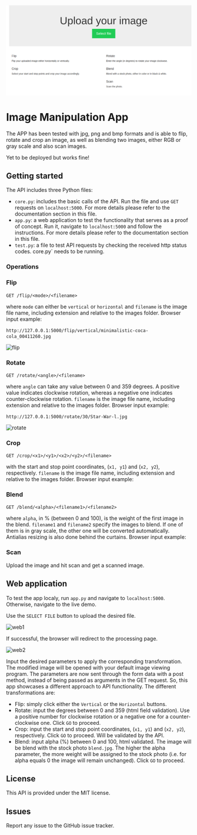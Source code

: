 ![](https://github.com/rakash/image-manipulation-apps/blob/master/img.png?raw=true)


# Image Manipulation App

The APP has been tested with jpg, png and bmp formats and is able to flip, rotate and crop an image, as well as blending two images, either RGB or gray scale and also scan images. 

Yet to be deployed but works fine! 


## Getting started

The API includes three Python files:
* `core.py`: includes the basic calls of the API. Run the file and use `GET` requests on `localhost:5000`. For more details please refer to the documentation section in this file.
* `app.py`: a web application to test the functionality that serves as a proof of concept. Run it, navigate to `localhost:5000` and follow the instructions. For more details please refer to the documentation section in this file.
* `test.py`: a file to test API requests by checking the received http status codes. core.py` needs to be running.

### Operations

### Flip
``` http
GET /flip/<mode>/<filename>
```
where `mode` can either be `vertical` or `horizontal` and `filename` is the image file name, including extension and relative to the images folder. Browser input example:
```
http://127.0.0.1:5000/flip/vertical/minimalistic-coca-cola_00411260.jpg
```
![flip](https://user-images.githubusercontent.com/29493411/27295171-3b04a502-551c-11e7-82b1-9283f49a050d.PNG)

### Rotate
``` http
GET /rotate/<angle>/<filename>
```
where `angle` can take any value between 0 and 359 degrees. A positive value indicates clockwise rotation, whereas a negative one indicates counter-clockwise rotation. `filename` is the image file name, including extension and relative to the images folder. Browser input example:
```
http://127.0.0.1:5000/rotate/30/Star-War-l.jpg
```
![rotate](https://user-images.githubusercontent.com/29493411/27295173-3b07127e-551c-11e7-89e6-d76a4fee731e.PNG)

### Crop
``` http
GET /crop/<x1>/<y1>/<x2>/<y2>/<filename>
```
with the start and stop point coordinates, (`x1, y1`) and (`x2, y2`), respectively. `filename` is the image file name, including extension and relative to the images folder. Browser input example:

### Blend
``` http
GET /blend/<alpha>/<filename1>/<filename2>
```
where `alpha`, in % (between 0 and 100), is the weight of the first image in the blend. `filename1` and `filename2` specify the images to blend. If one of them is in gray scale, the other one will be converted automatically. Antialias resizing is also done behind the curtains. Browser input example:

### Scan

Upload the image and hit scan and get a scanned image.


## Web application
To test the app localy, run `app.py` and navigate to `localhost:5000`. Otherwise, navigate to the live demo.

Use the `SELECT FILE` button to upload the desired file. 

![web1](https://user-images.githubusercontent.com/29493411/27295175-3b0a1af0-551c-11e7-94fd-7b4106330537.PNG)

If successful, the browser will redirect to the processing page.

![web2](https://user-images.githubusercontent.com/29493411/27295176-3b0d56de-551c-11e7-9cc8-0628eecd22d0.PNG)

Input the desired parameters to apply the corresponding transformation. The modified image will be opened with your default image viewing program. The parameters are now sent through the form data with a post method, instead of being passed as arguments in the GET request. So, this app showcases a different approach to API functionality. The different transformations are:

* Flip: simply click either the `Vertical` or the `Horizontal` buttons.
* Rotate: input the degrees between 0 and 359 (html field validation). Use a positive number for clockwise rotation or a negative one for a counter-clockwise one. Click `GO` to proceed.
* Crop: input the start and stop point coordinates, (`x1, y1`) and (`x2, y2`), respectively. Click `GO` to proceed. Will be validated by the API.
* Blend: input alpha (%) between 0 and 100, html validated. The image will be blend with the stock photo `blend.jpg`. The higher the alpha parameter, the more weight will be assigned to the stock photo (i.e. for alpha equals 0 the image will remain unchanged). Click `GO` to proceed.

## License
This API is provided under the MIT license.

## Issues
Report any issue to the GitHub issue tracker.
